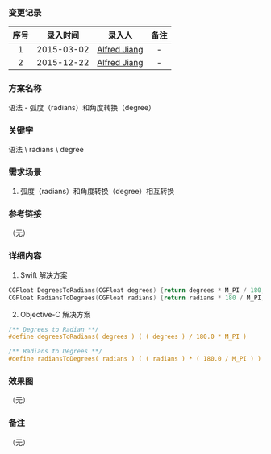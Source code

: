 ### 变更记录

| 序号 | 录入时间 | 录入人 | 备注 |
|:--------:|:--------:|:--------:|:--------:|
| 1 | 2015-03-02 | [Alfred Jiang](https://github.com/viktyz) | - |
| 2 | 2015-12-22 | [Alfred Jiang](https://github.com/viktyz) | - |

### 方案名称

语法 - 弧度（radians）和角度转换（degree）

### 关键字

语法 \ radians \ degree

### 需求场景

1. 弧度（radians）和角度转换（degree）相互转换

### 参考链接
（无）

### 详细内容

1. Swift 解决方案
```swift
CGFloat DegreesToRadians(CGFloat degrees) {return degrees * M_PI / 180;};
CGFloat RadiansToDegrees(CGFloat radians) {return radians * 180 / M_PI;};
```
2. Objective-C 解决方案
```objective-c
/** Degrees to Radian **/
#define degreesToRadians( degrees ) ( ( degrees ) / 180.0 * M_PI )

/** Radians to Degrees **/
#define radiansToDegrees( radians ) ( ( radians ) * ( 180.0 / M_PI ) )
```

### 效果图
（无）

### 备注
（无）